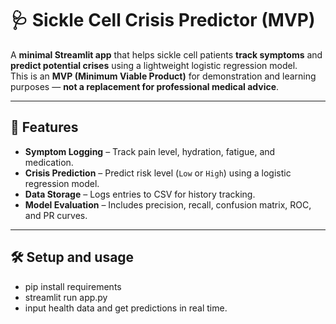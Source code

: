 # 🩺 Sickle Cell Crisis Predictor (MVP)

A **minimal Streamlit app** that helps sickle cell patients **track symptoms** and **predict potential crises** using a lightweight logistic regression model.  
This is an **MVP (Minimum Viable Product)** for demonstration and learning purposes — **not a replacement for professional medical advice**.

---

## 🚀 Features
- **Symptom Logging** – Track pain level, hydration, fatigue, and medication.
- **Crisis Prediction** – Predict risk level (`Low` or `High`) using a logistic regression model.
- **Data Storage** – Logs entries to CSV for history tracking.
- **Model Evaluation** – Includes precision, recall, confusion matrix, ROC, and PR curves.

---

## 🛠 Setup and usage
- pip install requirements
- streamlit run app.py
- input health data and get predictions in real time.

